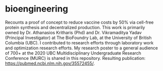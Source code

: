 # bioengineering
Recounts a proof of concept to reduce vaccine costs by 50% via cell-free protein synthesis and decentralized production.
This work is primarily owned by Dr. Athanasios Kritharis (Phd) and Dr. Vikramaditya Yadav (Principal Investigator) at The BioFoundry Lab, at the University of British Columbia (UBC).
I contributed to research efforts through laboratory work and optimization research efforts. 
My research poster to a general audience of 700+ at the 2020 UBC Multidisciplinary Undergraduate Research Conference (MURC) is shared in this repository.
Resulting publication: https://pubmed.ncbi.nlm.nih.gov/35572455/.
